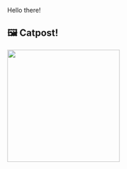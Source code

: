 Hello there!



## 🖼️ Catpost!

<sub>
    <img src="https://cdn2.thecatapi.com/images/2W3M98qzH.png" height="256">
</sub>

